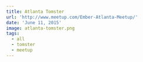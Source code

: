 ```yaml
---
title: Atlanta Tomster
url: 'http://www.meetup.com/Ember-Atlanta-Meetup/'
date: 'June 11, 2015'
image: atlanta-tomster.png
tags:
  - all
  - tomster
  - meetup
---
```

